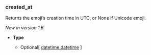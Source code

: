 ### created_at [](https://discordpy.readthedocs.io/en/v1.7.3/api.html#discord.PartialEmoji.created_at)

Returns the emoji’s creation time in UTC, or None if Unicode emoji.

_New in version 1.6._

- **Type**

	- Optional[ [datetime.datetime](https://docs.python.org/3/library/datetime.html#datetime.datetime) ]